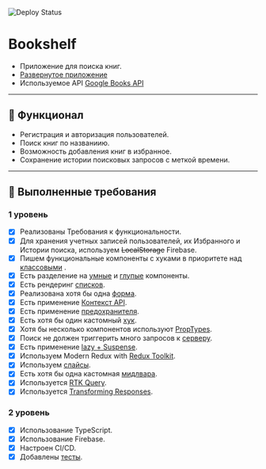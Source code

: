 ![Deploy Status](https://github.com/EugeneCod/bookshelf/actions/workflows/gh-pages_deploy.yml/badge.svg)

# Bookshelf

- Приложение для поиска книг.
- [Развернутое приложение](https://eugenecod.github.io/bookshelf/)
- Используемое API [Google Books API](https://developers.google.com/books)

---

## :scroll: Функционал

- Регистрация и авторизация пользователей.
- Поиск книг по названиию.
- Возможность добавления книг в избранное.
- Сохранение истории поисковых запросов с меткой времени.

---

## :toolbox: Выполненные требования

### 1 уровень

- [x] Реализованы Требования к функциональности.
- [x] Для хранения учетных записей пользователей, их Избранного и Истории поиска, используем ~~LocalStorage~~ Firebase.
- [x] Пишем функциональные компоненты c хуками в приоритете над [классовыми](https://github.com/EugeneCod/bookshelf/blob/main/src/components/ErrorBoundary/ErrorBoundary.tsx) .
- [x] Есть разделение на [умные](https://github.com/EugeneCod/bookshelf/blob/main/src/components/Header/Header.tsx) и [глупые](https://github.com/EugeneCod/bookshelf/blob/main/src/components/AuthBtn/AuthBtn.tsx) компоненты.
- [x] Есть рендеринг [списков](https://github.com/EugeneCod/bookshelf/blob/main/src/components/CardList/CardList.tsx).
- [x] Реализована хотя бы одна [форма](https://github.com/EugeneCod/bookshelf/blob/main/src/components/AuthForm/AuthForm.tsx).
- [x] Есть применение [Контекст API](https://github.com/EugeneCod/bookshelf/blob/main/src/app/contexts/ThemeContext.ts).
- [x] Есть применение [предохранителя](https://github.com/EugeneCod/bookshelf/blob/main/src/App.tsx).
- [x] Есть хотя бы один кастомный [хук](https://github.com/EugeneCod/bookshelf/tree/main/src/hooks).
- [x] Хотя бы несколько компонентов используют [PropTypes](https://github.com/EugeneCod/bookshelf/blob/main/src/components/HistoryItem/HistoryItem.tsx).
- [x] Поиск не должен триггерить много запросов к [серверу](https://github.com/EugeneCod/bookshelf/blob/main/src/hooks/useDebounce.ts).
- [x] Есть применение [lazy + Suspense](https://github.com/EugeneCod/bookshelf/blob/main/src/app/routes/router.tsx).
- [x] Используем Modern Redux with [Redux Toolkit](https://github.com/EugeneCod/bookshelf/tree/main/src/app/store).
- [x] Используем [слайсы](https://github.com/EugeneCod/bookshelf/blob/main/src/app/store/history/slice.ts).
- [x] Есть хотя бы одна кастомная [мидлвара](https://github.com/EugeneCod/bookshelf/blob/main/src/app/store/middlewares/checkAuthMiddleware.ts).
- [x] Используется [RTK Query](https://github.com/EugeneCod/bookshelf/blob/main/src/app/store/books/booksApi.ts).
- [x] Используется [Transforming Responses](hhttps://github.com/EugeneCod/bookshelf/blob/main/src/utils/booksApi.ts).

### 2 уровень

- [x] Использование TypeScript.
- [x] Использование Firebase.
- [x] Настроен CI/CD.
- [x] Добавлены [тесты](https://github.com/EugeneCod/bookshelf/tree/develop/cypress/e2e).
